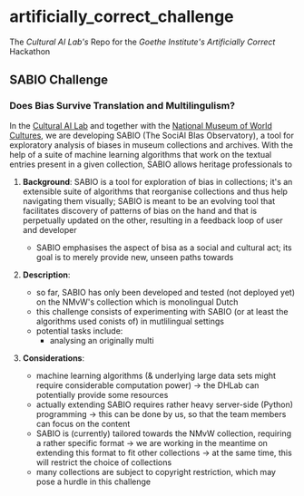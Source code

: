 # artificially_correct_challenge
The _Cultural AI Lab's_ Repo for the _Goethe Institute's_ _Artificially Correct_ Hackathon


## SABIO Challenge

### Does Bias Survive Translation and Multilingulism?

In the [Cultural AI Lab](https://www.cultural-ai.nl/) and together with the [National Museum of World Cultures](https://collectie.wereldculturen.nl/), we are developing SABIO (The SociAl BIas Observatory), a tool for exploratory analysis of biases in museum collections and archives. With the help of a suite of machine learning algorithms that work on the textual entries present in a given collection, SABIO allows heritage professionals to 





1. **Background**: SABIO is a tool for exploration of bias in collections; it's an extensible suite of algorithms that reorganise collections and thus help navigating them visually; SABIO is meant to be an evolving tool that facilitates discovery of patterns of bias on the hand and that is perpetually updated on the other, resulting in a feedback loop of user and developer 

   - SABIO emphasises the aspect of bisa as a social and cultural act; its goal is to merely provide new, unseen paths towards 

2. **Description**:
   - so far, SABIO has only been developed and tested (not deployed yet) on the NMvW's collection which is monolingual Dutch
   - this challenge consists of experimenting with SABIO (or at least the algorithms used conists of) in mutlilingual settings
   - potential tasks include: 
     - analysing an originally multi

3. **Considerations**:
   - machine learning algorithms (& underlying large data sets might require considerable computation power) -> the DHLab can potentially provide some resources
   - actually extending SABIO requires rather heavy server-side (Python) programming -> this can be done by us, so that the team members can focus on the content
   - SABIO is (currently) tailored towards the NMvW collection, requiring a rather specific format -> we are working in the meantime on extending this format to fit other collections -> at the same time, this will restrict the choice of collections 
   - many collections are subject to copyright restriction, which may pose a hurdle in this challenge






